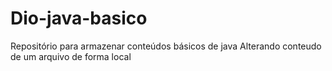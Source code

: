 # Dio-java-basico
Repositório para armazenar conteúdos básicos de java 
Alterando conteudo de um arquivo de forma local